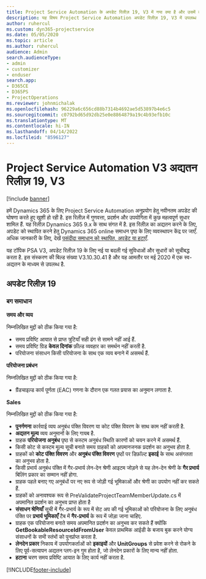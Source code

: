 ```yaml
---
title: Project Service Automation के अपडेट रिलीज़ 19, V3 में नया क्या है और उसमें क्या परिवर्तन हुआ है
description: यह विषय Project Service Automation अपडेट रिलीज़ 19, V3 में उपलब्ध सुविधाओं और सुधारों को सूचीबद्ध करता है.
author: ruhercul
ms.custom: dyn365-projectservice
ms.date: 05/05/2020
ms.topic: article
ms.author: ruhercul
audience: Admin
search.audienceType:
- admin
- customizer
- enduser
search.app:
- D365CE
- D365PS
- ProjectOperations
ms.reviewer: johnmichalak
ms.openlocfilehash: 96229a6c656cd88b7314b4692ae5d53897b4e6c5
ms.sourcegitcommit: c0792bd65d92db25e0e8864879a19c4b93efb10c
ms.translationtype: MT
ms.contentlocale: hi-IN
ms.lasthandoff: 04/14/2022
ms.locfileid: "8596127"
---
```

# <a name="project-service-automation-update-release-19-v3"></a>Project Service Automation V3 अद्यतन रिलीज़ 19, V3

[!include [banner](../includes/psa-now-project-operations.md)]

हमें Dynamics 365 के लिए Project Service Automation अनुप्रयोग हेतु नवीनतम अपडेट की घोषणा करते हुए खुशी हो रही है. इस रिलीज़ में गुणवत्ता, प्रदर्शन और उपयोगिता में कुछ महत्वपूर्ण सुधार शामिल हैं. यह रिलीज़ Dynamics 365 9.x के साथ संगत में है. इस रिलीज़ का अद्यतन करने के लिए, अपडेट को स्थापित करने हेतु Dynamics 365 online समाधन पृष्ठ के लिए व्यवस्थापन केंद्र पर जाएँ. अधिक जानकारी के लिए, देखें [पसंदीदा समाधान को स्थापित, अपडेट या हटाएँ](/power-platform/admin/install-remove-preferred-solution).

यह टॉपिक PSA V3, अपडेट रिलीज़ 19 के लिए नई या बदली गई सुविधाओं और सुधारों को सूचीबद्ध करता है. इस संस्करण की बिल्ड संख्या V3.10.30.41 है और यह आमतौर पर मई 2020 में एक स्व-अद्यतन के माध्यम से उपलब्ध है.

## <a name="update-release-19"></a>अपडेट रिलीज़ 19

### <a name="bug-fixes"></a>बग समाधान

**समय और व्यय**

निम्नलिखित मुद्दों को ठीक किया गया है: 

- समय प्रविष्टि आयात से प्राप्त त्रुटियाँ सही ढंग से सामने नहीं आई हैं.
- समय प्रविष्टि ग्रिड **केवल दिनांक** फ़ील्ड व्यवहार का समर्थन नहीं करती है.
- परियोजना संसाधन किसी परियोजना के साथ एक व्यय बनाने में असमर्थ हैं.

**परियोजना प्रबंधन**

निम्नलिखित मुद्दों को ठीक किया गया है: 

-  ग्रैंडचाइल्ड कार्य पूर्णता (EAC) गणना के दौरान एक गलत प्रयास का अनुमान लगाता है.

**Sales**

निम्नलिखित मुद्दों को ठीक किया गया है: 

- **पुनर्गणना** कार्रवाई व्यय अनुबंध पंक्ति विवरण या कोट पंक्ति विवरण के साथ काम नहीं करती है.
- **अद्यतन मूल्य** व्यय अनुमानों के लिए गायब है.
-  ग्राहक **परियोजना अनुबंध** पृष्ठ से कस्टम अनुबंध स्थिति कारणों को चयन करने में असमर्थ हैं.
- किसी कोट से कस्टम मूल्य सूची बनाते समय ग्राहकों को अपमानजनक प्रदर्शन का अनुभव होता है.
- ग्राहकों को **कोट पंक्ति विवरण** और **अनुबंध पंक्ति विवरण** पृष्ठों पर डिफ़ॉल्ट **इकाई** के साथ असंगतता का अनुभव होता है.
- किसी प्रभार्य अनुबंध पंक्ति में गैर-प्रभार्य लेन-देन श्रेणी आइटम जोड़ने से यह लेन-देन श्रेणी के **गैर प्रभार्य** बिलिंग प्रकार का सम्मान नहीं होगा.
- ग्राहक पहले बनाए गए अनुबंधों पर नए रूप से जोड़ी गई भूमिकाओं और श्रेणी का उपयोग नहीं कर सकते हैं.
- ग्राहकों को अनावश्यक रूप से PreValidateProjectTeamMemberUpdate.cs में अपमानित प्रदर्शन का अनुभव प्राप्त होता है
- **संसाधन श्रेणियाँ** सूची में गैर-प्रभार्य के रूप में सेट अप की गई भूमिकाओं को परियोजना के लिए अनुबंध पंक्ति पर **प्रभार्य भूमिकाएँ** टैब में **गैर-प्रभार्य** के रूप में जोड़ा जाना चाहिए.
- ग्राहक एक परियोजना बनाते समय अपमानित प्रदर्शन का अनुभव कर सकते हैं क्योंकि **GetBookableResourceIdFromUser** केवल प्राथमिक आईडी के बजाय बुक करने योग्य संसाधनों के सभी स्तंभों को पुनर्प्राप्त करता है.
- **लेनदेन प्रकार** निकाय में उपयोगकर्ताओं को **इकाइयों** और **UnitGroups** से प्रवेश करने से रोकने के लिए पूर्व-सत्यापन अद्यतन प्लग-इन गुम होता है, जो लेनदेन प्रकारों के लिए मान्य नहीं होता.
- **हटाना** चरण समय प्रविष्टि आयात के लिए कार्य नहीं करता है.


[!INCLUDE[footer-include](../includes/footer-banner.md)]
